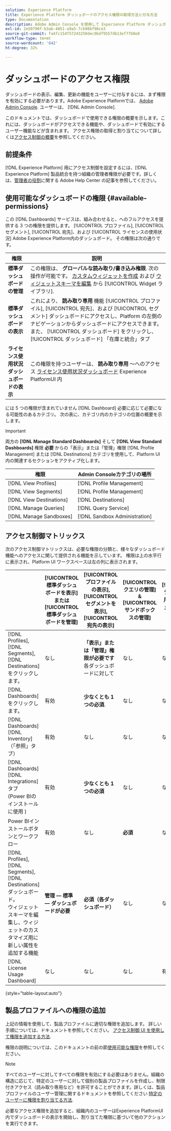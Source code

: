 ```yaml
---
solution: Experience Platform
title: Experience Platform ダッシュボードのアクセス権限の取得方法と付与方法
type: Documentation
description: Adobe Admin Console を使用して Experience Platform ダッシュボードの表示、編集、更新の機能をユーザーに付与します。
exl-id: 2e50790f-b3ab-4851-a9a5-7cb98bf98ce3
source-git-commit: fa4fc154f57243250dec9bdf9557db13ef7768e8
workflow-type: tm+mt
source-wordcount: '642'
ht-degree: 32%

---
```


# ダッシュボードのアクセス権限

ダッシュボードの表示、編集、更新の機能をユーザーに付与するには、まず権限を有効にする必要があります。Adobe Experience Platformでは、 [Adobe Admin Console](https://adminconsole.adobe.com/). ユーザーは、 [!DNL Admin Console].

このドキュメントでは、ダッシュボードで使用できる権限の概要を示します。これには、ダッシュボードがアクセスできる機能や、ダッシュボードで有効にするユーザー機能などが含まれます。 アクセス権限の取得と割り当てについて詳しくは[アクセス制御の概要](../access-control/home.md)を参照してください。

## 前提条件

[!DNL Experience Platform] 用にアクセス制御を設定するには、[!DNL Experience Platform] 製品統合を持つ組織の管理者権限が必要です。詳しくは、[管理者の役割](https://helpx.adobe.com/jp/enterprise/using/admin-roles.html)に関する Adobe Help Center の記事を参照してください。

## 使用可能なダッシュボードの権限 {#available-permissions}

この [!DNL Dashboards] サービスは、組み合わせると、へのフルアクセスを提供する 3 つの権限を提供します。 [!UICONTROL プロファイル], [!UICONTROL セグメント], [!UICONTROL 宛先]、および [!UICONTROL ライセンスの使用状況] Adobe Experience Platform内のダッシュボード。 その権限は次の通りです。

| 権限 | 説明 |
|---|---|
| **標準ダッシュボードの管理** | この権限は、 **グローバルな読み取り/書き込み権限**. 次の操作が可能です。 [カスタムウィジェットを作成](./customize/custom-widgets.md) および [ウィジェットスキーマを編集](./customize/edit-schema.md) から [!UICONTROL Widget ライブラリ]. |
| **標準ダッシュボードの表示** | これにより、 **読み取り専用** 機能 [!UICONTROL プロファイル], [!UICONTROL 宛先]、および [!UICONTROL セグメント] ダッシュボードにアクセスし、Platform の左側のナビゲーションからダッシュボードにアクセスできます。 また、 [!UICONTROL ダッシュボード] をクリックし、 [!UICONTROL ダッシュボード] 「在庫と統合」タブ |
| **ライセンス使用状況ダッシュボードの表示** | この権限を持つユーザーは、 **読み取り専用** ～へのアクセス [ライセンス使用状況ダッシュボード](./guides/license-usage.md) Experience PlatformUI 内 |

には 5 つの権限が含まれていません [!DNL Dashboard] 必要に応じて必要になる可能性のあるカテゴリ。 次の表に、カテゴリ内のカテゴリの位置の概要を示します。

>[!IMPORTANT]
>
>両方の **[!DNL Manage Standard Dashboards]** そして **[!DNL View Standard Dashboards]** 権限 **必要** からの「表示」または「管理」権限 [!DNL Profile Management] または [!DNL Destinations] カテゴリを使用して、Platform UI 内の関連するセクションをアクティブ化します。

| 権限 | Admin Consoleカテゴリの場所 |
|---|---|
| [!DNL View Profiles] | [!DNL Profile Management] |
| [!DNL View Segments] | [!DNL Profile Management] |
| [!DNL View Destinations] | [!DNL Destinations] |
| [!DNL Manage Queries] | [!DNL Query Service] |
| [!DNL Manage Sandboxes] | [!DNL Sandbox Administration] |

## アクセス制御マトリックス

次のアクセス制御マトリックスは、必要な権限の分類と、様々なダッシュボード機能へのアクセスに関して提供される機能を示しています。 権限は上の水平行に表示され、Platform UI ワークスペースは左の列に表示されます。

|  | [!UICONTROL 標準ダッシュボードを表示] または [!UICONTROL 標準ダッシュボードを管理] | [!UICONTROL プロファイルの表示],<br/>[!UICONTROL セグメントを表示],<br/> [!UICONTROL 宛先の表示] | [!UICONTROL クエリの管理] &amp; [!UICONTROL サンドボックスの管理] | [!UICONTROL ライセンス使用状況ダッシュボードの表示] |
|---|---|---|---|---|
| [!DNL Profiles],<br/>[!DNL Segments],<br/>[!DNL Destinations] をクリックします。 | なし | **「表示」または「管理」権限が必要です** 各ダッシュボードに対して | なし | なし |
| [!DNL Dashboards] をクリックします。 | 有効 | **少なくとも 1 つの必須**. | なし | なし |
| [!DNL Dashboards] [!DNL Inventory] <br/>（「参照」タブ） | 有効 | なし | なし | なし |
| [!DNL Dashboards] [!DNL Integrations] タブ <br/>(Power BIのインストールに使用 ) | 有効 | **少なくとも 1 つの必須** | なし | なし |
| Power BIインストールボタンとワークフロー | 有効 | なし | **必須** | なし |
| [!DNL Profiles],<br/>[!DNL Segments],<br/>[!DNL Destinations] ダッシュボード。<br/>ウィジェットスキーマを編集し、ウィジェットのカスタマイズ用に新しい属性を追加する機能 | **管理 — 標準 — ダッシュボードが必要** | **必須（各ダッシュボード）** | なし | なし |
| [!DNL License Usage Dashboard] | なし | なし | なし | 有効 |

{style="table-layout:auto"}

## 製品プロファイルへの権限の追加

上記の情報を使用して、製品プロファイルに適切な権限を追加します。 詳しい手順については、ドキュメントを参照してください。 [アクセス制御 UI を使用して権限を追加する方法](../access-control/ui/permissions.md).

権限の説明については、このドキュメントの前の節[使用可能な権限](#available-permissions)を参照してください。

>[!NOTE]
>
>すべてのユーザーに対してすべての権限を有効にする必要はありません。組織の構造に応じて、特定のユーザーに対して個別の製品プロファイルを作成し、制限付きアクセス（読み取り専用など）を許可することができます。詳しくは、製品プロファイルのユーザー管理に関するドキュメントを参照してください [特定のユーザーに権限を割り当てる方法](../access-control/ui/users.md).

必要なアクセス権限を追加すると、組織内のユーザーはExperience PlatformUI 内でダッシュボードの表示を開始し、割り当てた権限に基づいて他のアクションを実行できます。
